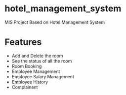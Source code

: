 # hotel_management_system

MIS Project Based on Hotel Management System

# Features
- Add and Delete the room
- See the status of all the room
- Room Booking
- Employee Management
- Employee Salary Management
- Employee History
- Complainent
